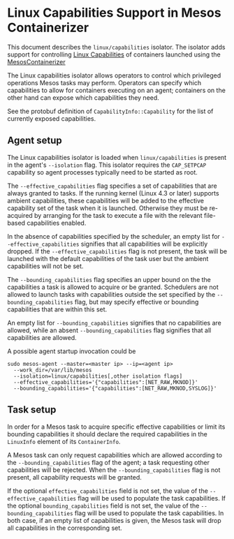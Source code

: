 # Linux Capabilities Support in Mesos Containerizer

This document describes the `linux/capabilities` isolator. The
isolator adds support for controlling [Linux
Capabilities](http://man7.org/linux/man-pages/man7/capabilities.7.html)
of containers launched using the
[MesosContainerizer](mesos-containerizer.md)

The Linux capabilities isolator allows operators to control which
privileged operations Mesos tasks may perform. Operators can specify
which capabilities to allow for containers executing on an agent;
containers on the other hand can expose which capabilities they need.

See the protobuf definition of `CapabilityInfo::Capability` for the
list of currently exposed capabilities.


## Agent setup

The Linux capabilities isolator is loaded when `linux/capabilities` is
present in the agent's `--isolation` flag.  This isolator requires the
`CAP_SETPCAP` capability so agent processes typically need to be started
as root.

The `--effective_capabilities` flag specifies a set of capabilities that
are always granted to tasks. If the running kernel (Linux 4.3 or later)
supports ambient capabilities, these capabilities will be added to the
effective capability set of the task when it is launched. Otherwise
they must be re-acquired by arranging for the task to execute a file
with the relevant file-based capabilities enabled.

In the absence of capabilities specified by the scheduler, an empty list
for `--effective_capabilities` signifies that all capabilities will
be explicitly dropped.  If the `--effective_capabilities` flag is not
present, the task will be launched with the default capabilities of the
task user but the ambient capabilities will not be set.

The `--bounding_capabilities` flag specifies an upper bound on the
the capabilities a task is allowed to acquire or be granted.
Schedulers are not allowed to launch tasks with capabilities outside
the set specified by the `--bounding_capabilities` flag, but may
specify effective or bounding capabilities that are within this
set.

An empty list for `--bounding_capabilities` signifies that no capabilities
are allowed, while an absent `--bounding_capabilities` flag signifies
that all capabilities are allowed.

A possible agent startup invocation could be

```console
sudo mesos-agent --master=<master ip> --ip=<agent ip>
  --work_dir=/var/lib/mesos
  --isolation=linux/capabilities[,other isolation flags]
  --effective_capabilities='{"capabilities":[NET_RAW,MKNOD]}'
  --bounding_capabilities='{"capabilities":[NET_RAW,MKNOD,SYSLOG]}'
```


## Task setup

In order for a Mesos task to acquire specific effective capabilities
or limit its bounding capabilities it should declare the required
capabilities in the `LinuxInfo` element of its `ContainerInfo`.

A Mesos task can only request capabilities which are allowed according
to the `--bounding_capabilities` flag of the agent; a task requesting
other capabilities will be rejected. When the `--bounding_capabilities`
flag is not present, all capability requests will be granted.

If the optional `effective_capabilities` field is not set, the value
of the `--effective_capabilities` flag will be used to populate the
task capabilities. If the optional `bounding_capabilities` field
is not set, the value of the `--bounding_capabilities` flag will
be used to populate the task capabilities. In both case, if an empty
list of capabilities is given, the Mesos task will drop all
capabilities in the corresponding set.
